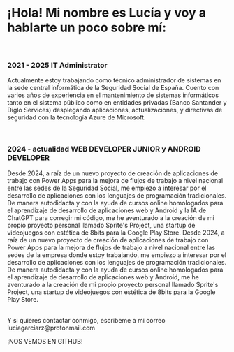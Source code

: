 <h1>¡Hola! Mi nombre es Lucía y voy a hablarte un poco sobre mí:</h1>
</br>

### 2021 - 2025 IT Administrator 

Actualmente estoy trabajando como técnico administrador de sistemas en la sede central informática de la Seguridad Social de España. Cuento con varios años de experiencia en el mantenimiento de sistemas informáticos tanto en el sistema público como en entidades privadas (Banco Santander y Diglo Services) desplegando aplicaciones, actualizaciones, y directivas de seguridad con la tecnología Azure de Microsoft.

</br>

### 2024 - actualidad WEB DEVELOPER JUNIOR y ANDROID DEVELOPER

Desde 2024, a raíz de un nuevo proyecto de creación de aplicaciones de trabajo con Power Apps para la mejora de flujos de trabajo a nivel nacional entre las sedes de la Seguridad Social, me empiezo a interesar por el desarrollo de aplicaciones con los lenguajes de programación tradicionales. De manera autodidacta y con la ayuda de cursos online homologados para el aprendizaje de desarrollo de aplicaciones web y Android y la IA de ChatGPT para corregir mi código, me he aventurado a la creación de mi propio proyecto personal llamado Sprite's Project, una startup de videojuegos con estética de 8bits para la Google Play Store.
Desde 2024, a raíz de un nuevo proyecto de creación de aplicaciones de trabajo con Power Apps para la mejora de flujos de trabajo a nivel nacional entre las sedes de la empresa donde estoy trabajando, me empiezo a interesar por el desarrollo de aplicaciones con los lenguajes de programación tradicionales. De manera autodidacta y con la ayuda de cursos online homologados para el aprendizaje de desarrollo de aplicaciones web y Android, me he aventurado a la creación de mi propio proyecto personal llamado Sprite's Project, una startup de videojuegos con estética de 8bits para la Google Play Store.

</br>
Y si quieres contactar conmigo, escríbeme a mi correo luciagarciarz@protonmail.com
</br>

¡NOS VEMOS EN GITHUB!
